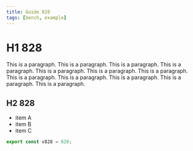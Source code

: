 ```yaml
---
title: Guide 828
tags: [bench, example]
---
```


# H1 828

This is a paragraph. This is a paragraph. This is a paragraph. This is a paragraph. This is a paragraph. This is a paragraph. This is a paragraph. This is a paragraph. This is a paragraph. This is a paragraph. This is a paragraph. This is a paragraph. 

## H2 828

- item A
- item B
- item C

```ts
export const v828 = 828;
```